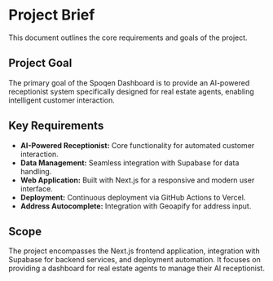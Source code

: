 # Project Brief

This document outlines the core requirements and goals of the project.

## Project Goal

The primary goal of the Spoqen Dashboard is to provide an AI-powered receptionist system specifically designed for real estate agents, enabling intelligent customer interaction.

## Key Requirements

- **AI-Powered Receptionist:** Core functionality for automated customer interaction.
- **Data Management:** Seamless integration with Supabase for data handling.
- **Web Application:** Built with Next.js for a responsive and modern user interface.
- **Deployment:** Continuous deployment via GitHub Actions to Vercel.
- **Address Autocomplete:** Integration with Geoapify for address input.

## Scope

The project encompasses the Next.js frontend application, integration with Supabase for backend services, and deployment automation. It focuses on providing a dashboard for real estate agents to manage their AI receptionist.
